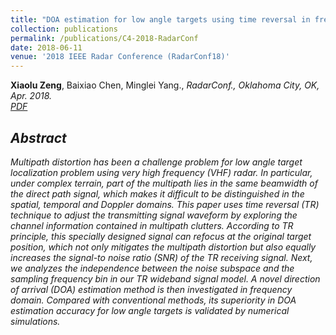 ```yaml
---
title: "DOA estimation for low angle targets using time reversal in frequency domain model"
collection: publications
permalink: /publications/C4-2018-RadarConf
date: 2018-06-11
venue: '2018 IEEE Radar Conference (RadarConf18)'
---
```

<b>Xiaolu Zeng</b>, Baixiao Chen, Minglei Yang., <i>RadarConf., Oklahoma City, OK, Apr. 2018<i>. <br>
[PDF](http://Xiaolu1263.github.io/files/RadarConf18.pdf)

## Abstract <br>
Multipath distortion has been a challenge problem for low angle target localization problem using very high frequency (VHF) radar. In particular, under complex terrain, part
of the multipath lies in the same beamwidth of the direct path signal, which makes it difficult to be distinguished in the spatial, temporal and Doppler domains. This paper uses time reversal
(TR) technique to adjust the transmitting signal waveform by exploring the channel information contained in multipath clutters. According to TR principle, this specially designed signal can
refocus at the original target position, which not only mitigates the multipath distortion but also equally increases the signal-to noise ratio (SNR) of the TR receiving signal. Next, we analyzes
the independence between the noise subspace and the sampling frequency bin in our TR wideband signal model. A novel direction of arrival (DOA) estimation method is then investigated in
frequency domain. Compared with conventional methods, its superiority in DOA estimation accuracy for low angle targets is validated by numerical simulations.
